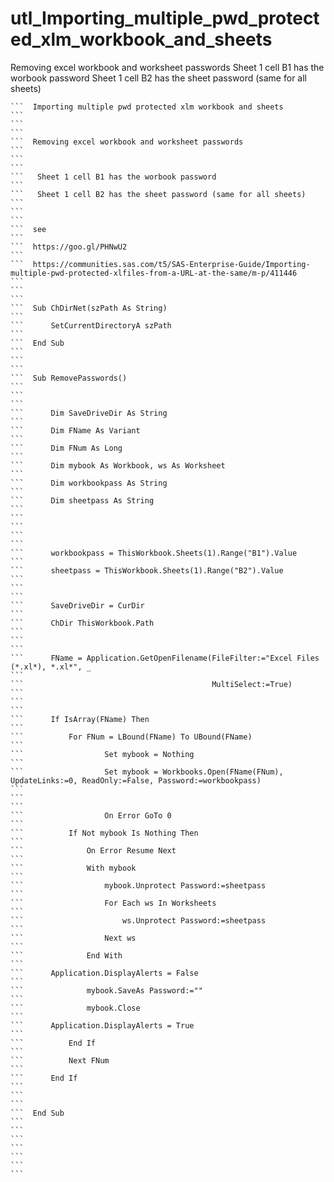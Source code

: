 # utl_Importing_multiple_pwd_protected_xlm_workbook_and_sheets
Removing excel workbook and worksheet passwords   Sheet 1 cell B1 has the worbook password  Sheet 1 cell B2 has the sheet password (same for all sheets)

    ```  Importing multiple pwd protected xlm workbook and sheets                                                                                                     ```
    ```                                                                                                                                                               ```
    ```  Removing excel workbook and worksheet passwords                                                                                                              ```
    ```                                                                                                                                                               ```
    ```   Sheet 1 cell B1 has the worbook password                                                                                                                    ```
    ```   Sheet 1 cell B2 has the sheet password (same for all sheets)                                                                                                ```
    ```                                                                                                                                                               ```
    ```  see                                                                                                                                                          ```
    ```  https://goo.gl/PHNwU2                                                                                                                                        ```
    ```  https://communities.sas.com/t5/SAS-Enterprise-Guide/Importing-multiple-pwd-protected-xlfiles-from-a-URL-at-the-same/m-p/411446                               ```
    ```                                                                                                                                                               ```
    ```  Sub ChDirNet(szPath As String)                                                                                                                               ```
    ```      SetCurrentDirectoryA szPath                                                                                                                              ```
    ```  End Sub                                                                                                                                                      ```
    ```                                                                                                                                                               ```
    ```  Sub RemovePasswords()                                                                                                                                        ```
    ```                                                                                                                                                               ```
    ```      Dim SaveDriveDir As String                                                                                                                               ```
    ```      Dim FName As Variant                                                                                                                                     ```
    ```      Dim FNum As Long                                                                                                                                         ```
    ```      Dim mybook As Workbook, ws As Worksheet                                                                                                                  ```
    ```      Dim workbookpass As String                                                                                                                               ```
    ```      Dim sheetpass As String                                                                                                                                  ```
    ```                                                                                                                                                               ```
    ```                                                                                                                                                               ```
    ```      workbookpass = ThisWorkbook.Sheets(1).Range("B1").Value                                                                                                  ```
    ```      sheetpass = ThisWorkbook.Sheets(1).Range("B2").Value                                                                                                     ```
    ```                                                                                                                                                               ```
    ```      SaveDriveDir = CurDir                                                                                                                                    ```
    ```      ChDir ThisWorkbook.Path                                                                                                                                  ```
    ```                                                                                                                                                               ```
    ```      FName = Application.GetOpenFilename(FileFilter:="Excel Files (*.xl*), *.xl*", _                                                                          ```
    ```                                          MultiSelect:=True)                                                                                                   ```
    ```                                                                                                                                                               ```
    ```      If IsArray(FName) Then                                                                                                                                   ```
    ```          For FNum = LBound(FName) To UBound(FName)                                                                                                            ```
    ```                  Set mybook = Nothing                                                                                                                         ```
    ```                  Set mybook = Workbooks.Open(FName(FNum), UpdateLinks:=0, ReadOnly:=False, Password:=workbookpass)                                            ```
    ```                                                                                                                                                               ```
    ```                  On Error GoTo 0                                                                                                                              ```
    ```          If Not mybook Is Nothing Then                                                                                                                        ```
    ```              On Error Resume Next                                                                                                                             ```
    ```              With mybook                                                                                                                                      ```
    ```                  mybook.Unprotect Password:=sheetpass                                                                                                         ```
    ```                  For Each ws In Worksheets                                                                                                                    ```
    ```                      ws.Unprotect Password:=sheetpass                                                                                                         ```
    ```                  Next ws                                                                                                                                      ```
    ```              End With                                                                                                                                         ```
    ```      Application.DisplayAlerts = False                                                                                                                        ```
    ```              mybook.SaveAs Password:=""                                                                                                                       ```
    ```              mybook.Close                                                                                                                                     ```
    ```      Application.DisplayAlerts = True                                                                                                                         ```
    ```          End If                                                                                                                                               ```
    ```          Next FNum                                                                                                                                            ```
    ```      End If                                                                                                                                                   ```
    ```                                                                                                                                                               ```
    ```  End Sub                                                                                                                                                      ```
    ```                                                                                                                                                               ```
    ```                                                                                                                                                               ```
    ```                                                                                                                                                               ```

